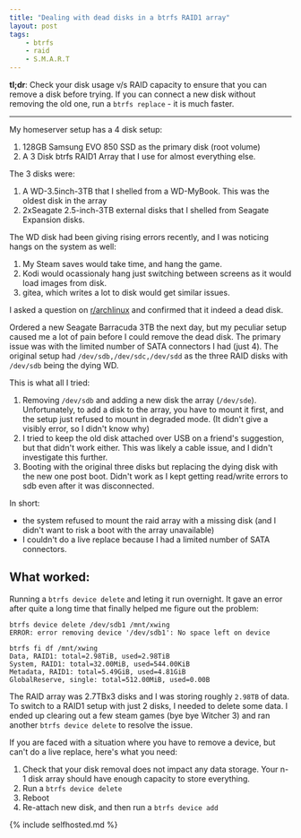```yaml
---
title: "Dealing with dead disks in a btrfs RAID1 array"
layout: post
tags:
    - btrfs
    - raid
    - S.M.A.R.T
---
```


**tl;dr**: Check your disk usage v/s RAID capacity to ensure that you can remove a disk before trying. If you can connect a new disk without removing the old one, run a `btrfs replace` - it is much faster.

---

My homeserver setup has a 4 disk setup:

1.  128GB Samsung EVO 850 SSD as the primary disk (root volume)
2.  A 3 Disk btrfs RAID1 Array that I use for almost everything else.

The 3 disks were:

1.  A WD-3.5inch-3TB that I shelled from a WD-MyBook. This was the oldest disk in the array
2.  2xSeagate 2.5-inch-3TB external disks that I shelled from Seagate Expansion disks.

The WD disk had been giving rising errors recently, and I was noticing hangs on the system as well:

1.  My Steam saves would take time, and hang the game.
2.  Kodi would ocassionaly hang just switching between screens as it would load images from disk.
3.  gitea, which writes a lot to disk would get similar issues.

I asked a question on [r/archlinux](https://www.reddit.com/r/archlinux/comments/asrlam/btrfscleaner_at_100_cpu_usage_on_raid1_setup/egwc047/) and confirmed that it indeed a dead disk.

Ordered a new Seagate Barracuda 3TB the next day, but my peculiar setup caused me a lot of pain before I could remove the dead disk. The primary issue was with the limited number of SATA connectors I had (just 4). The original setup had `/dev/sdb,/dev/sdc,/dev/sdd` as the three RAID disks with `/dev/sdb` being the dying WD.

This is what all I tried:

1.  Removing `/dev/sdb` and adding a new disk the array (`/dev/sde`). Unfortunately, to add a disk to the array, you have to mount it first, and the setup just refused to mount in degraded mode. (It didn't give a visibly error, so I didn't know why)
2.  I tried to keep the old disk attached over USB on a friend's suggestion, but that didn't work either. This was likely a cable issue, and I didn't investigate this further.
3.  Booting with the original three disks but replacing the dying disk with the new one post boot. Didn't work as I kept getting read/write errors to sdb even after it was disconnected.

In short:

-   the system refused to mount the raid array with a missing disk (and I didn't want to risk a boot with the array unavailable)
-   I couldn't do a live replace because I had a limited number of SATA connectors.

## What worked:

Running a `btrfs device delete` and leting it run overnight. It gave an error after quite a long time that finally helped me figure out the problem:

```
btrfs device delete /dev/sdb1 /mnt/xwing
ERROR: error removing device '/dev/sdb1': No space left on device

btrfs fi df /mnt/xwing
Data, RAID1: total=2.98TiB, used=2.98TiB
System, RAID1: total=32.00MiB, used=544.00KiB
Metadata, RAID1: total=5.49GiB, used=4.81GiB
GlobalReserve, single: total=512.00MiB, used=0.00B
```

The RAID array was 2.7TBx3 disks and I was storing roughly `2.98TB` of data. To switch to a RAID1 setup with just 2 disks, I needed to delete some data. I ended up clearing out a few steam games (bye bye Witcher 3) and ran another `btrfs device delete` to resolve the issue.

If you are faced with a situation where you have to remove a device, but can't do a live replace, here's what you need:

1.  Check that your disk removal does not impact any data storage. Your n-1 disk array should have enough capacity to store everything.
2.  Run a `btrfs device delete`
3.  Reboot
4.  Re-attach new disk, and then run a `btrfs device add`

{% include selfhosted.md %}
